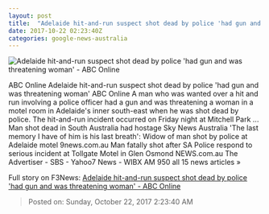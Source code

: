 ```yaml
---
layout: post
title:  "Adelaide hit-and-run suspect shot dead by police 'had gun and was threatening woman' - ABC Online"
date: 2017-10-22 02:23:40Z
categories: google-news-australia
---
```


![Adelaide hit-and-run suspect shot dead by police 'had gun and was threatening woman' - ABC Online](http://www.abc.net.au/news/image/7083156-1x1-700x700.jpg)

ABC Online Adelaide hit-and-run suspect shot dead by police 'had gun and was threatening woman' ABC Online A man who was wanted over a hit and run involving a police officer had a gun and was threatening a woman in a motel room in Adelaide's inner south-east when he was shot dead by police. The hit-and-run incident occurred on Friday night at Mitchell Park ... Man shot dead in South Australia had hostage Sky News Australia 'The last memory I have of him is his last breath': Widow of man shot by police at Adelaide motel 9news.com.au Man fatally shot after SA Police respond to serious incident at Tollgate Motel in Glen Osmond NEWS.com.au The Advertiser - SBS - Yahoo7 News - WIBX AM 950 all 15 news articles »


Full story on F3News: [Adelaide hit-and-run suspect shot dead by police 'had gun and was threatening woman' - ABC Online](http://www.f3nws.com/n/VDnu3F)

> Posted on: Sunday, October 22, 2017 2:23:40 AM
